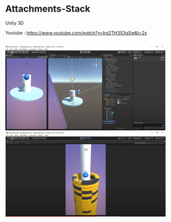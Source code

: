 # Attachments-Stack
Unity 3D

Youtube : https://www.youtube.com/watch?v=bg2TH353gSw&t=2s

<br>
<img src="Capture.PNG">
<br>
<img src="Capture2.PNG">
